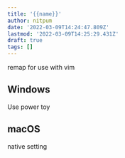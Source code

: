 ```yaml
---
title: '{{name}}'
author: nitpum
date: '2022-03-09T14:24:47.809Z'
lastmod: '2022-03-09T14:25:29.431Z'
draft: true
tags: []
---
```


remap for use with vim

## Windows 

Use power toy

## macOS

native setting


